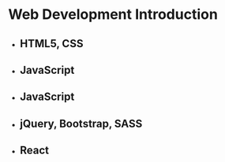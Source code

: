 # Web Development Introduction

- ## HTML5, CSS

- ## JavaScript

- ## JavaScript

- ## jQuery, Bootstrap, SASS

- ## React

